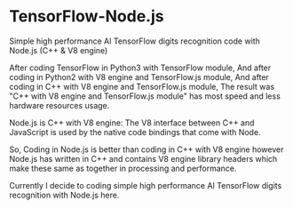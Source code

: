 # TensorFlow-Node.js
Simple high performance AI TensorFlow digits recognition code with Node.js (C++ &amp; V8 engine)

After coding TensorFlow in Python3 with TensorFlow module,
And after coding in Python2 with V8 engine and TensorFlow.js module,
And after coding in C++ with V8 engine and TensorFlow.js module,
The result was "C++ with V8 engine and TensorFlow.js module" has most speed and less hardware resources usage.

Node.js is C++ with V8 engine: The V8 interface between C++ and JavaScript is used by the native code bindings that come with Node.

So, Coding in Node.js is better than coding in C++ with V8 engine however Node.js has written in C++ and contains V8 engine library headers which make these same as together in processing and performance.

Currently I decide to coding simple high performance AI TensorFlow digits recognition with Node.js here.
